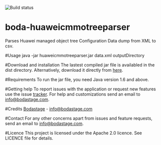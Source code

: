 ![Build status](https://travis-ci.org/bodastage/boda-huaweicmmotreeparser.svg?branch=master)

# boda-huaweicmmotreeparser
Parses Huawei managed object tree Configuration Data dump from  XML to csv.

#Usage
java -jar  huaweicmmotreeparser.jar data.xml outputDirectory

#Download and installation
The lastest compiled jar file is availabled in the dist directory. Alternatively, download it directly from [here](https://github.com/bodastage/boda-huaweicmmotreeparser/raw/master/dist/boda-huaweicmxmlparser.jar).

#Requirements
To run the jar file, you need Java version 1.6 and above.

#Getting help
To report issues with the application or request new features use the issue [tracker](https://github.com/bodastage/boda-huaweicmmotreeparser/issues). For help and customizations send an email to info@bodastage.com.

#Credits
[Bodastage](http://www.bodastage.com) - info@bodastage.com

#Contact
For any other concerns apart from issues and feature requests, send an email to info@bodastage.com.

#Licence
This project is licensed under the Apache 2.0 licence.  See LICENCE file for details.
